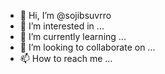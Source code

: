 - 👋 Hi, I’m @sojibsuvrro
- 👀 I’m interested in ...
- 🌱 I’m currently learning ...
- 💞️ I’m looking to collaborate on ...
- 📫 How to reach me ...

<!---
sojibsuvrro/sojibsuvrro is a ✨ special ✨ repository because its `README.md` (this file) appears on your GitHub profile.
You can click the Preview link to take a look at your changes.
--->
